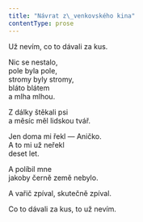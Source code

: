 ```yaml
---
title: "Návrat z\_venkovského kina"
contentType: prose
---
```


Už nevím, co to dávali za kus.

Nic se nestalo,  
pole byla pole,  
stromy byly stromy,  
bláto blátem  
a mlha mlhou.

Z dálky štěkali psi  
a měsíc měl lidskou tvář.

Jen doma mi řekl — Aničko.  
A to mi už neřekl  
deset let.

A políbil mne  
jakoby černě země nebylo.

A vařič zpíval, skutečně zpíval.

Co to dávali za kus, to už nevím.
